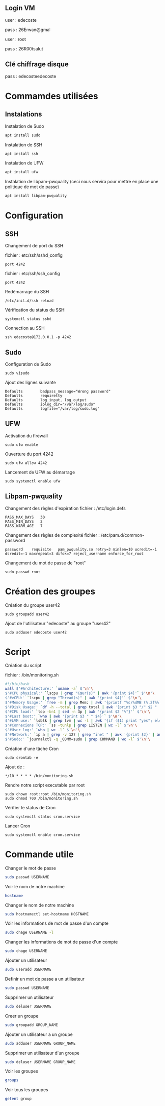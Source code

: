 ## Login VM

user : edecoste

pass : 26Erwan@gmal

user : root

pass : 26R00tsalut

## Clé chiffrage disque

pass : edecosteedecoste


# Commamdes utilisées

## Instalations

Instalation de Sudo

```sh
apt install sudo
```

Instalation de SSH

```sh
apt install ssh
```

Instalation de UFW

```sh
apt install ufw
```

Instalation de libpam-pwquality
(ceci nous servira pour mettre en place une politique de mot de passe)
```sh
apt install libpam-pwquality
```


# Configuration

## SSH
Changement de port du SSH

fichier : etc/ssh/sshd_config
```
port 4242
```
fichier : etc/ssh/ssh_config
```
port 4242
```

Redémarrage du SSH
```bach
/etc/init.d/ssh reload
```
Vérification du status du SSH
```bach
systemctl status sshd
```
Connection au SSH
```bach
ssh edecoste@172.0.0.1 -p 4242
```

## Sudo
Configuration de Sudo
```
sudo visudo
```
Ajout des lignes suivante
```
Defaults        badpass_message="Wrong password"
Defaults        requiretty
Defaults        log_input, log_output
Defaults        iolog_dir="/var/log/sudo"
Defaults        logfile="/var/log/sudo.log"
```

## UFW

Activation du firewall
```
sudo ufw enable 
```

Ouverture du port 4242
```
sudo ufw allow 4242
```

Lancement de UFW au démarrage
```
sudo systemctl enable ufw
```

## Libpam-pwquality

Changement des règles d'expiration
fichier : /etc/login.defs
```
PASS_MAX_DAYS	30
PASS_MIN_DAYS	2
PASS_WARM_AGE	7
```
Changement des règles de complexité
fichier : /etc/pam.d/common-password
```
password	requisite	pam_pwquality.so retry=3 minlen=10 ucredit=-1 dcredit=-1 maxrepeat=3 difok=7 reject_username enforce_for_root
```

Changement du mot de passe de "root"
```
sudo passwd root
```


# Création des groupes
Création du groupe user42
```
sudo groupadd user42 
```

Ajout de l'utilisateur "edecoste" au groupe "user42"
```
sudo adduser edecoste user42 
```


# Script 

Création du script

fichier : /bin/monitoring.sh 
```sh
#!/bin/bash
wall $'#Architecture:' `uname -a` $'\n'\
$'#CPU physical:' `lscpu | grep "Cœur(s)" | awk '{print $4}'` $'\n'\
$'#vCPU:' `lscpu | grep "Thread(s)" | awk '{print $4}'` $'\n'\
$'#Memory Usage:' `free -m | grep Mem: | awk '{printf "%d/%dMB (%.2f%%)", $3, $2, $3/$2*100}'` $'\n'\
$'#Disk Usage:' `df -h --total | grep total | awk '{print $3 "/" $2 "  (" $5 ")"}'` $'\n'\
$'#CPU load:' `top -bn1 | sed -n 3p | awk '{print $2 "%"}'` $'\n'\
$'#Last boot:' `who | awk '{print $3 " " $4}'` $'\n'\
$'#LVM use:' `lsblk | grep lvm | wc -l | awk '{if ($1) print "yes"; else print "no"}'` $'\n'\
$'#Connexions TCP:' `ss -tunlp | grep LISTEN | wc -l` $'\n'\
$'#User log:' `who | wc -l` $'\n'\
$'#Network:' `ip a | grep -v 127 | grep "inet " | awk '{print $2}' | awk -F "/" '{print "IP " $1}' ` `ip a | grep ether | awk '{printf "("$2")"}'`  $'\n'\
$'#Sudo:' `journalctl -q _COMM=sudo | grep COMMAND | wc -l` $'\n'\
```

Création d'une tâche Cron
```
sudo crontab -e
```
Ajout de :
```
*/10 * * * * /bin/monitoring.sh
```
Rendre notre script executable par root
```
sudo chown root:root /bin/monitoring.sh
sudo chmod 700 /bin/monitoring.sh
```

Vérifier le status de Cron
```
sudo systemctl status cron.service 
```
Lancer Cron
```
sudo systemctl enable cron.service
```

# Commande utile

Changer le mot de passe
```sh
sudo passwd USERNAME
```

Voir le nom de notre machine
```sh
hostname
```

Changer le nom de notre machine
```sh
sudo hostnamectl set-hostname HOSTNAME
```

Voir les informations de mot de passe d'un compte
```sh
sudo chage USERNAME -l
```
Changer les informations de mot de passe d'un compte
```sh
sudo chage USERNAME
```

Ajouter un utilisateur
```sh
sudo useradd USERNAME
```
Definir un mot de passe a un utilisateur
```sh
sudo passwd USERNAME
```
Supprimer un utilisateur
```sh
sudo deluser USERNAME
```

Creer un groupe
```sh
sudo groupadd GROUP_NAME
```
Ajouter un utilisateur a un groupe
```sh
sudo adduser USERNAME GROUP_NAME
```
Supprimer un utilisateur d'un groupe
```sh
sudo deluser USERNAME GROUP_NAME
```
Voir les groupes
```sh
groups
```
Voir tous les groupes
```sh
getent group
```